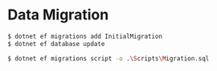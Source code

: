 ﻿# Data Migration

```bash
$ dotnet ef migrations add InitialMigration
$ dotnet ef database update
```

```bash
$ dotnet ef migrations script -o .\Scripts\Migration.sql
```